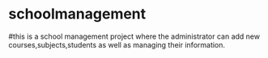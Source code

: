 # schoolmanagement
#this is a school management project where the administrator can add new courses,subjects,students as well as managing their information.

